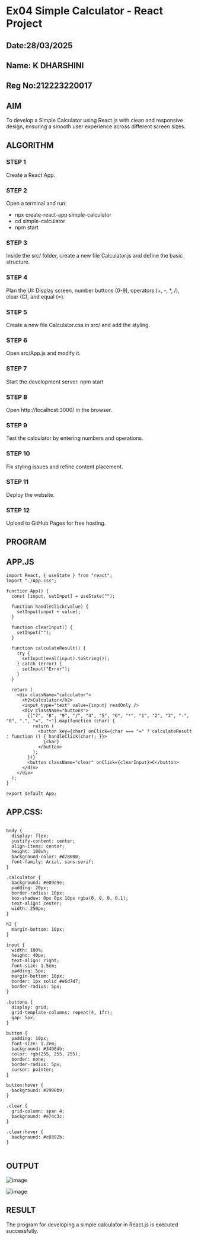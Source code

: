 # Ex04 Simple Calculator - React Project
## Date:28/03/2025
## Name: K DHARSHINI
## Reg No:212223220017
## AIM
To  develop a Simple Calculator using React.js with clean and responsive design, ensuring a smooth user experience across different screen sizes.

## ALGORITHM
### STEP 1
Create a React App.

### STEP 2
Open a terminal and run:
  <ul><li>npx create-react-app simple-calculator</li>
  <li>cd simple-calculator</li>
  <li>npm start</li></ul>

### STEP 3
Inside the src/ folder, create a new file Calculator.js and define the basic structure.

### STEP 4
Plan the UI: Display screen, number buttons (0-9), operators (+, -, *, /), clear (C), and equal (=).

### STEP 5
Create a new file Calculator.css in src/ and add the styling.

### STEP 6
Open src/App.js and modify it.

### STEP 7
Start the development server.
  npm start

### STEP 8
Open http://localhost:3000/ in the browser.

### STEP 9
Test the calculator by entering numbers and operations.

### STEP 10
Fix styling issues and refine content placement.

### STEP 11
Deploy the website.

### STEP 12
Upload to GitHub Pages for free hosting.

## PROGRAM

## APP.JS

```
import React, { useState } from "react";
import "./App.css";

function App() {
  const [input, setInput] = useState("");

  function handleClick(value) {
    setInput(input + value);
  }

  function clearInput() {
    setInput("");
  }

  function calculateResult() {
    try {
      setInput(eval(input).toString()); 
    } catch (error) {
      setInput("Error");
    }
  }

  return (
    <div className="calculator">
      <h2>Calculator</h2>
      <input type="text" value={input} readOnly />
      <div className="buttons">
        {["7", "8", "9", "/", "4", "5", "6", "*", "1", "2", "3", "-", "0", ".", "=", "+"].map(function (char) {
          return (
            <button key={char} onClick={char === "=" ? calculateResult : function () { handleClick(char); }}>
              {char}
            </button>
          );
        })}
        <button className="clear" onClick={clearInput}>C</button>
      </div>
    </div>
  );
}

export default App;

```

## APP.CSS:

```

body {
  display: flex;
  justify-content: center;
  align-items: center;
  height: 100vh;
  background-color: #d78080;
  font-family: Arial, sans-serif;
}

.calculator {
  background: #e09e9e;
  padding: 20px;
  border-radius: 10px;
  box-shadow: 0px 0px 10px rgba(0, 0, 0, 0.1);
  text-align: center;
  width: 250px;
}

h2 {
  margin-bottom: 10px;
}

input {
  width: 100%;
  height: 40px;
  text-align: right;
  font-size: 1.5em;
  padding: 5px;
  margin-bottom: 10px;
  border: 1px solid #e6d7d7;
  border-radius: 5px;
}

.buttons {
  display: grid;
  grid-template-columns: repeat(4, 1fr);
  gap: 5px;
}

button {
  padding: 10px;
  font-size: 1.2em;
  background: #3498db;
  color: rgb(255, 255, 255);
  border: none;
  border-radius: 5px;
  cursor: pointer;
}

button:hover {
  background: #2980b9;
}

.clear {
  grid-column: span 4;
  background: #e74c3c;
}

.clear:hover {
  background: #c0392b;
}


```

## OUTPUT

![image](https://github.com/user-attachments/assets/f3ce7d04-0785-4965-9141-b6a9b50f9567)


![image](https://github.com/user-attachments/assets/050a1b9a-e306-4314-ba28-717d7513742b)

## RESULT
The program for developing a simple calculator in React.js is executed successfully.
